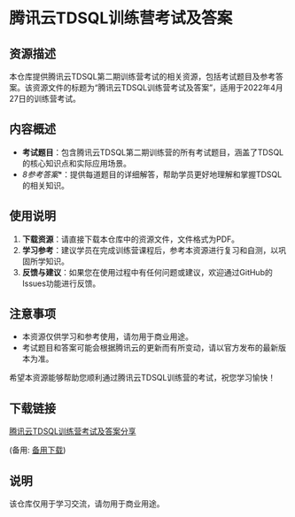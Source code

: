 # 腾讯云TDSQL训练营考试及答案

## 资源描述

本仓库提供腾讯云TDSQL第二期训练营考试的相关资源，包括考试题目及参考答案。该资源文件的标题为“腾讯云TDSQL训练营考试及答案”，适用于2022年4月27日的训练营考试。

## 内容概述

- **考试题目**：包含腾讯云TDSQL第二期训练营的所有考试题目，涵盖了TDSQL的核心知识点和实际应用场景。
- *8参考答案**：提供每道题目的详细解答，帮助学员更好地理解和掌握TDSQL的相关知识。

## 使用说明

1. **下载资源**：请直接下载本仓库中的资源文件，文件格式为PDF。
2. **学习参考**：建议学员在完成训练营课程后，参考本资源进行复习和自测，以巩固所学知识。
3. **反馈与建议**：如果您在使用过程中有任何问题或建议，欢迎通过GitHub的Issues功能进行反馈。

## 注意事项

- 本资源仅供学习和参考使用，请勿用于商业用途。
- 考试题目和答案可能会根据腾讯云的更新而有所变动，请以官方发布的最新版本为准。

希望本资源能够帮助您顺利通过腾讯云TDSQL训练营的考试，祝您学习愉快！

## 下载链接
[腾讯云TDSQL训练营考试及答案分享](https://pan.quark.cn/s/069da5004d49) 

(备用: [备用下载](https://pan.baidu.com/s/1aIADrEV3tiREAMv_QBRkZw?pwd=1234))

## 说明

该仓库仅用于学习交流，请勿用于商业用途。
